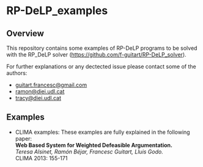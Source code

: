 RP-DeLP_examples
================

## Overview
This repository contains some examples of RP-DeLP programs to be solved with the RP_DeLP solver (https://github.com/f-guitart/RP-DeLP_solver).

For further explanations or any dectected issue please contact some of the authors:
- guitart.francesc@gmail.com
- ramon@diei.udl.cat
- tracy@diei.udl.cat

## Examples

   * CLIMA examples:
    These examples are fully explained in the following paper:  
    **Web Based System for Weighted Defeasible Argumentation.**  
    *Teresa Alsinet, Ramón Béjar, Francesc Guitart, Lluis Godo.*  
    CLIMA 2013: 155-171

